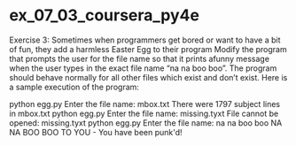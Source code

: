# ex_07_03_coursera_py4e

Exercise 3: Sometimes when programmers get bored or want to have a bit of fun, they add a harmless Easter  Egg to their program Modify
the program that prompts the user for the file name so that it prints afunny message when the user types in the exact file name “na na boo boo”.  The program should behave normally for all other files which exist and don’t exist. Here is a sample execution of the program:

python egg.py
Enter the file name: mbox.txt
There were 1797 subject lines in mbox.txt
python egg.py
Enter the file name: missing.tyxt
File cannot be opened: missing.tyxt
python egg.py
Enter the file name: na na boo boo
NA NA BOO BOO TO YOU - You have been punk'd!
